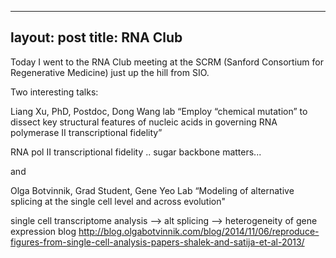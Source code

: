 
---
layout: post
title: RNA Club
---



Today I went to the RNA Club meeting at the SCRM (Sanford Consortium for Regenerative Medicine) just up the hill from SIO.

Two interesting talks:

Liang Xu, PhD, Postdoc, Dong Wang lab
“Employ “chemical mutation” to dissect key structural features of nucleic acids in governing RNA polymerase II transcriptional fidelity”

RNA pol II transcriptional fidelity .. sugar backbone matters...

and 

Olga Botvinnik, Grad Student, Gene Yeo Lab
“Modeling of alternative splicing at the single cell level and across evolution"

single cell transcriptome analysis —> alt splicing —> heterogeneity of gene expression
blog http://blog.olgabotvinnik.com/blog/2014/11/06/reproduce-figures-from-single-cell-analysis-papers-shalek-and-satija-et-al-2013/

